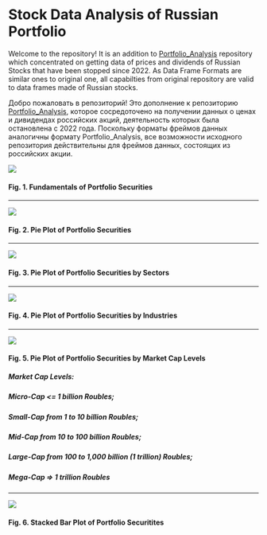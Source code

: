 # Stock Data Analysis of Russian Portfolio

Welcome to the repository! It is an addition to [Portfolio_Analysis](https://github.com/vladislavpyatnitskiy/Portfolio_Analysis) repository which concentrated on getting data of prices and dividends of Russian Stocks that have been stopped since 2022. As Data Frame Formats are similar ones to original one, all capabilties from original repository are valid to data frames made of Russian stocks.

Добро пожаловать в репозиторий! Это дополнение к репозиторию [Portfolio_Analysis](https://github.com/vladislavpyatnitskiy/Portfolio_Analysis), которое сосредоточено на получении данных о ценах и дивидендах российских акций, деятельность которых была остановлена с 2022 года. Поскольку форматы фреймов данных аналогичны формату Portfolio_Analysis, все возможности исходного репозитория действительны для фреймов данных, состоящих из российских акции.

![](https://github.com/vladislavpyatnitskiy/rus-stock-data-analysis/blob/main/Fundamentals.png?raw=true)
#### Fig. 1. Fundamentals of Portfolio Securities
--------------------------------------------------------------------
![](https://github.com/vladislavpyatnitskiy/rus-stock-data-analysis/blob/main/Plots/Pie%20Plot.png?raw=true)
#### Fig. 2. Pie Plot of Portfolio Securities
--------------------------------------------------------------------
![](https://github.com/vladislavpyatnitskiy/rus-stock-data-analysis/blob/main/Plots/Pie%20Plot%20of%20Securities%20Sectors.png?raw=true)
#### Fig. 3. Pie Plot of Portfolio Securities by Sectors
--------------------------------------------------------------------
![](https://github.com/vladislavpyatnitskiy/rus-stock-data-analysis/blob/main/Plots/Pie%20Plot%20of%20Portfolio%20by%20Industries.png?raw=true)
#### Fig. 4. Pie Plot of Portfolio Securities by Industries
--------------------------------------------------------------------
![](https://github.com/vladislavpyatnitskiy/rus-stock-data-analysis/blob/main/Plots/Pie%20Plot%20by%20Market%20Cap.png?raw=true)
#### Fig. 5. Pie Plot of Portfolio Securities by Market Cap Levels
##### Market Cap Levels: 
##### Micro-Cap <= 1 billion Roubles; 

##### Small-Cap from 1 to 10 billion Roubles;

##### Mid-Cap from 10 to 100 billion Roubles; 

##### Large-Cap from 100 to 1,000 billion (1 trillion) Roubles; 

##### Mega-Cap => 1 trillion Roubles
--------------------------------------------------------------------
![](https://github.com/vladislavpyatnitskiy/rus-stock-data-analysis/blob/main/Plots/Stacked%20Bar%20Plot.png?raw=true)
#### Fig. 6. Stacked Bar Plot of Portfolio Securitites
